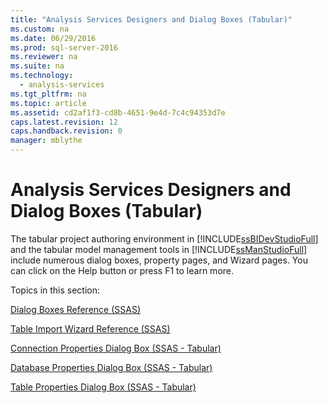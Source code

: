 ```yaml
---
title: "Analysis Services Designers and Dialog Boxes (Tabular)"
ms.custom: na
ms.date: 06/29/2016
ms.prod: sql-server-2016
ms.reviewer: na
ms.suite: na
ms.technology: 
  - analysis-services
ms.tgt_pltfrm: na
ms.topic: article
ms.assetid: cd2af1f3-cd8b-4651-9e4d-7c4c94353d7e
caps.latest.revision: 12
caps.handback.revision: 0
manager: mblythe
---
```

# Analysis Services Designers and Dialog Boxes (Tabular)
The tabular project authoring environment in [!INCLUDE[ssBIDevStudioFull](../../Topics/TopicNameContainA/tokens/ssBIDevStudioFull_md.md)] and the tabular model management tools in [!INCLUDE[ssManStudioFull](../../Topics/TopicNameContainA/tokens/ssManStudioFull_md.md)] include numerous dialog boxes, property pages, and Wizard pages. You can click on the Help button or press F1 to learn more.  
  
 Topics in this section:  
  
 [Dialog Boxes Reference (SSAS)](../../Topics/TopicNameNotContainA/Dialog-Boxes-Reference--SSAS-.md)  
  
 [Table Import Wizard Reference (SSAS)](../../Topics/TopicNameNotContainA/Table-Import-Wizard-Reference--SSAS-.md)  
  
 [Connection Properties Dialog Box (SSAS - Tabular)](../../Topics/TopicNameNotContainA/Connection-Properties-Dialog-Box--SSAS---Tabular-.md)  
  
 [Database Properties Dialog Box (SSAS - Tabular)](../../Topics/TopicNameNotContainA/Database-Properties-Dialog-Box--SSAS---Tabular-.md)  
  
 [Table Properties Dialog Box (SSAS - Tabular)](../../Topics/TopicNameNotContainA/Table-Properties-Dialog-Box--SSAS---Tabular-.md)